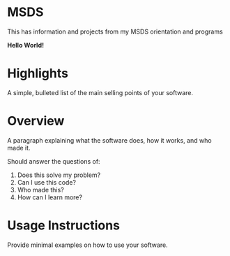 # MSDS
This has information and projects from my MSDS orientation and programs

**Hello World!**



# Highlights
A simple, bulleted list of the main selling points of your software.

# Overview
A paragraph explaining what the software does, how it works, and who made it.

Should answer the questions of: 
1. Does this solve my problem?
2. Can I use this code?
3. Who made this?
4. How can I learn more?

# Usage Instructions
Provide minimal examples on how to use your software.